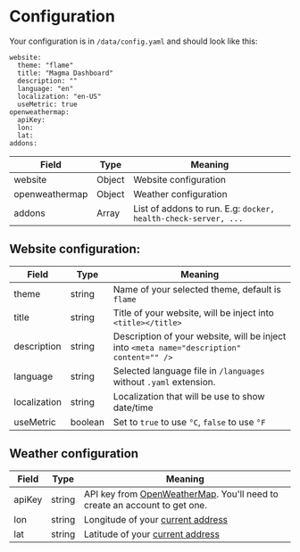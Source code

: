 # Configuration

Your configuration is in `/data/config.yaml` and should look like this:

```
website:
  theme: "flame"
  title: "Magma Dashboard"
  description: ""
  language: "en"
  localization: "en-US"
  useMetric: true
openweathermap:
  apiKey:
  lon:
  lat:
addons:
```

| Field   | Type   | Meaning                                             |
| ------- | ------ | --------------------------------------------------- |
| website | Object | Website configuration                               |
| openweathermap | Object | Weather configuration                               |
| addons  | Array  | List of addons to run. E.g: `docker, health-check-server, ...` |

## Website configuration:

| Field        | Type    | Meaning |
| ------------ | ------- | - |
| theme        | string  | Name of your selected theme, default is `flame` |
| title        | string  | Title of your website, will be inject into `<title></title>` |
| description  | string  | Description of your website, will be inject into `<meta name="description" content="" />` |
| language     | string  | Selected language file in `/languages` without `.yaml` extension. |
| localization | string  | Localization that will be use to show date/time |
| useMetric    | boolean | Set to `true` to use `°C`, `false` to use `°F` |

## Weather configuration 
| Field        | Type    | Meaning |
| ------------ | ------- | - |
| apiKey | string | API key from [OpenWeatherMap](https://openweathermap.org/current). You'll need to create an account to get one. |
| lon | string | Longitude of your [current address](https://www.gps-latitude-longitude.com/gps-coordinates-of-mine) |
| lat | string | Latitude of your [current address](https://www.gps-latitude-longitude.com/gps-coordinates-of-mine) |